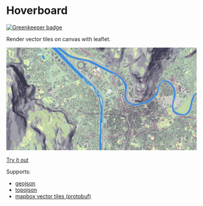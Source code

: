 # Hoverboard

[![Greenkeeper badge](https://badges.greenkeeper.io/devTristan/hoverboard.svg)](https://greenkeeper.io/)

Render vector tiles on canvas with leaflet. 

![O little town of Grenoble](grenoble.png)

[Try it out](https://devtristan.github.io/hoverboard/)

Supports:

- [geojson](http://geojson.org/)
- [topojson](https://github.com/mbostock/topojson/wiki)
- [mapbox vector tiles (protobuf)](https://github.com/mapbox/vector-tile-spec)
